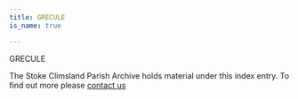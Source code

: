 ```yaml
---
title: GRECULE
is_name: true

---
```


GRECULE


The Stoke Climsland Parish Archive holds material under this index entry. To find out more please [contact us](/contact/)
